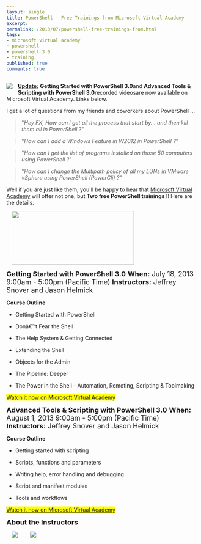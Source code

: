 ```yaml
---
layout: single
title: PowerShell - Free Trainings from Microsoft Virtual Academy
excerpt: 
permalink: /2013/07/powershell-free-trainings-from.html
tags: 
- microsoft virtual academy
- powershell
- powershell 3.0
- training
published: true
comments: true
---
```

<a href="{{ site.url }}/images/2013/20130717_PowerShell_-_Free_Trainings_from_Microsoft_Virtual_Academy/1374098910_Courses__595837927__-128x128.png" imageanchor="1" style="clear: left; float: left; margin-bottom: 1em; margin-right: 1em;"><img border="0" src="{{ site.url }}/images/2013/20130717_PowerShell_-_Free_Trainings_from_Microsoft_Virtual_Academy/1374098910_Courses__595837927__-128x128.png" /></a><u><b>Update:</b></u> <b>Getting Started with PowerShell 3.0</b>and <b>Advanced Tools &amp; Scripting with PowerShell 3.0</b>recorded videosare now available on Microsoft Virtual Academy. Links below.


I get a lot of questions from my friends and coworkers about PowerShell ... 
<blockquote class="tr_bq">"<i>Hey FX, How can i get all the process that start by... and then kill them all in PowerShell ?</i>"</blockquote><blockquote class="tr_bq">"<i>How can I add a Windows Feature in W2012 in PowerShell ?</i>"</blockquote><blockquote class="tr_bq">"<i>How can I get the list of programs installed on those 50 computers using PowerShell ?</i>"</blockquote><blockquote class="tr_bq">"<i>How can I change the Multipath policy of all my LUNs in VMware vSphere using PowerShell (PowerCli) ?</i>"</blockquote>
Well if you are just like them, you'll be happy to hear that <a href="http://www.microsoftvirtualacademy.com/" target="_blank">Microsoft Virtual Academy</a> will offer not one, but <b>Two free PowerShell trainings</b> !! Here are the details.



<a href="{{ site.url }}/images/2013/20130717_PowerShell_-_Free_Trainings_from_Microsoft_Virtual_Academy/microsoft-mva__277597002__-460x202.png" imageanchor="1" style="margin-left: 1em; margin-right: 1em;"><img border="0" height="140" src="{{ site.url }}/images/2013/20130717_PowerShell_-_Free_Trainings_from_Microsoft_Virtual_Academy/microsoft-mva__194022841__-320x141.png" width="320" /></a>

<span style="font-size: large;"><b>Getting Started with PowerShell 3.0</b>
<b>When:</b> July 18, 2013 9:00am - 5:00pm (Pacific Time)
<b>Instructors:</b> Jeffrey Snover and Jason Helmick

<b>Course Outline</b>

* Getting Started with PowerShell

* Donâ€™t Fear the Shell

* The Help System &amp; Getting Connected

* Extending the Shell

* Objects for the Admin

* The Pipeline: Deeper

* The Power in the Shell - Automation, Remoting, Scripting &amp; Toolmaking 

<a href="http://www.microsoftvirtualacademy.com/training-courses/getting-started-with-powershell-3-0-jump-start" style="background-color: yellow;" target="_blank">Watch it now on Microsoft Virtual Academy</a>



<span style="font-size: large;"><b>Advanced Tools &amp; Scripting with PowerShell 3.0</b>
<b>When:</b> August 1, 2013 9:00am - 5:00pm (Pacific Time)
<b>Instructors:</b> Jeffrey Snover and Jason Helmick

<b>Course Outline</b> 

* Getting started with scripting

* Scripts, functions and parameters

* Writing help, error handling and debugging

* Script and manifest modules

* Tools and workflows


<a href="http://www.microsoftvirtualacademy.com/training-courses/advanced-tools-scripting-with-powershell-3-0-jump-start#fbid=wdBipBJLtCB" style="background-color: yellow;" target="_blank">Watch it now on Microsoft Virtual Academy</a>


<span style="font-size: large;"><b>About the Instructors</b> 

<a href="https://twitter.com/jsnover" imageanchor="1" style="margin-left: 1em; margin-right: 1em;" target="_blank"><img border="0" src="http://1.bp.blogspot.com/-Po8RpkLHRDk/UebOLpf3W-I/AAAAAAABa1Q/5NV6cfF1PlQ/s1600/2013-07-17+1-01-25+PM.png" /></a>
<a href="https://twitter.com/theJasonHelmick" imageanchor="1" style="margin-left: 1em; margin-right: 1em;" target="_blank"><img border="0" src="http://4.bp.blogspot.com/-VpXJ2nhW8kk/UebOXB8KxLI/AAAAAAABa1Y/sUtJpXwQWgE/s1600/2013-07-17+1-03-26+PM.png" /></a>





